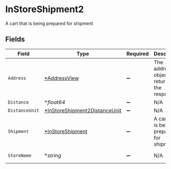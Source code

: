 # InStoreShipment2

A cart that is being prepared for shipment


## Fields

| Field                                                                                | Type                                                                                 | Required                                                                             | Description                                                                          | Example                                                                              |
| ------------------------------------------------------------------------------------ | ------------------------------------------------------------------------------------ | ------------------------------------------------------------------------------------ | ------------------------------------------------------------------------------------ | ------------------------------------------------------------------------------------ |
| `Address`                                                                            | [*AddressView](../../models/shared/addressview.md)                                   | :heavy_minus_sign:                                                                   | The address object returned in the response.                                         |                                                                                      |
| `Distance`                                                                           | **float64*                                                                           | :heavy_minus_sign:                                                                   | N/A                                                                                  | 1.2                                                                                  |
| `DistanceUnit`                                                                       | [*InStoreShipment2DistanceUnit](../../models/shared/instoreshipment2distanceunit.md) | :heavy_minus_sign:                                                                   | N/A                                                                                  |                                                                                      |
| `Shipment`                                                                           | [*InStoreShipment](../../models/shared/instoreshipment.md)                           | :heavy_minus_sign:                                                                   | A cart that is being prepared for shipment                                           |                                                                                      |
| `StoreName`                                                                          | **string*                                                                            | :heavy_minus_sign:                                                                   | N/A                                                                                  | My Store                                                                             |